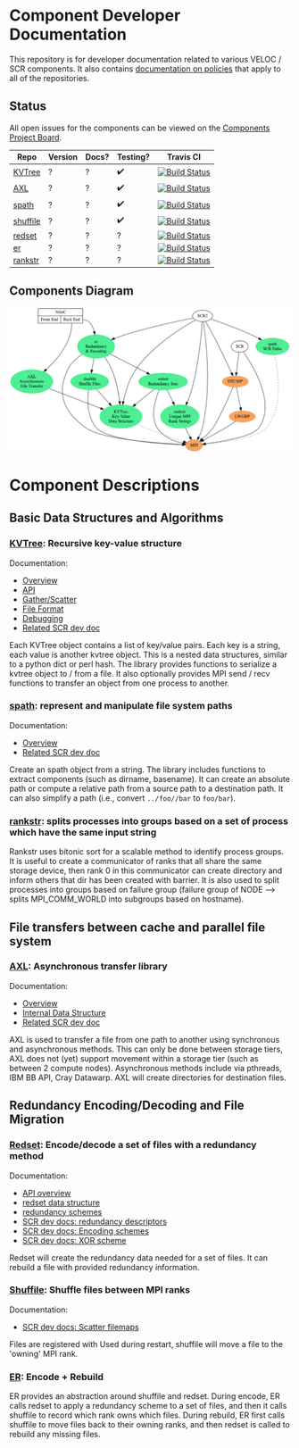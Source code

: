 # Component Developer Documentation

This repository is for developer documentation related to various VELOC / SCR components.
It also contains [documentation on policies](./POLICIES.md) that apply to all of the repositories.

## Status

All open issues for the components can be viewed on the [Components Project Board](https://github.com/orgs/ECP-VeloC/projects/1).

Repo | Version | Docs? | Testing? | Travis CI
-----|---------|-------|----------|----------
[KVTree](https://github.com/ecp-veloc/kvtree) | ? | ? | :heavy_check_mark: | [![Build Status](https://api.travis-ci.org/ECP-VeloC/KVTree.png?branch=main)](https://travis-ci.org/ECP-VeloC/KVTree)
[AXL](https://github.com/ecp-veloc/axl) | ? | ? | :heavy_check_mark: | [![Build Status](https://api.travis-ci.org/ECP-VeloC/AXL.png?branch=main)](https://travis-ci.org/ECP-VeloC/AXL)
[spath](https://github.com/ecp-veloc/spath) | ? | ? | :heavy_check_mark: | [![Build Status](https://api.travis-ci.org/ECP-VeloC/spath.png?branch=main)](https://travis-ci.org/ECP-VeloC/spath)
[shuffile](https://github.com/ecp-veloc/shuffile) | ? | ? | :heavy_check_mark: | [![Build Status](https://api.travis-ci.org/ECP-VeloC/shuffile.png?branch=main)](https://travis-ci.org/ECP-VeloC/shuffile)
[redset](https://github.com/ecp-veloc/redset) | ? | ? | ? | [![Build Status](https://api.travis-ci.org/ECP-VeloC/redset.png?branch=main)](https://travis-ci.org/ECP-VeloC/redset)
[er](https://github.com/ecp-veloc/er) | ? | ? | ? | [![Build Status](https://api.travis-ci.org/ECP-VeloC/er.png?branch=main)](https://travis-ci.org/ECP-VeloC/er)
[rankstr](https://github.com/ecp-veloc/rankstr) | ? | ? | ? | [![Build Status](https://api.travis-ci.org/ECP-VeloC/rankstr.png?branch=main)](https://travis-ci.org/ECP-VeloC/rankstr)

## Components Diagram

![Components Diagram](./diagram/components.png)

# Component Descriptions

## Basic Data Structures and Algorithms

### [KVTree](https://github.com/ecp-veloc/kvtree): Recursive key-value structure

Documentation:
- [Overview](https://github.com/ecp-veloc/kvtree/blob/main/doc/rst/users/overview.rst)
- [API](https://github.com/ecp-veloc/kvtree/blob/main/doc/rst/users/api.rst)
- [Gather/Scatter](https://github.com/ecp-veloc/kvtree/blob/main/doc/rst/users/gatherscatter.rst)
- [File Format](https://github.com/ecp-veloc/kvtree/blob/main/doc/rst/users/fileformat.rst)
- [Debugging](https://github.com/ecp-veloc/kvtree/blob/main/doc/rst/users/debugging.rst)
- [Related SCR dev doc](https://scr-dev.readthedocs.io/en/latest/developers/hash.html)

Each KVTree object contains a list of key/value pairs.
Each key is a string, each value is another kvtree object.
This is a nested data structures, similar to a python dict or perl hash.
The library provides functions to serialize a kvtree object to / from a file.
It also optionally provides MPI send / recv functions to transfer an object from one process to another.

### [spath](https://github.com/ecp-veloc/spath): represent and manipulate file system paths

Documentation:
- [Overview](https://github.com/ecp-veloc/spath/blob/main/doc/rst/spath.rst)
- [Related SCR dev doc](https://scr-dev.readthedocs.io/en/latest/developers/path.html)

Create an spath object from a string.
The library includes functions to extract components (such as dirname, basename).
It can create an absolute path or compute a relative path from a source path to a destination path.
It can also simplify a path (i.e., convert `../foo//bar` to `foo/bar`).

### [rankstr](https://github.com/ecp-veloc/rankstr): splits processes into groups based on a set of process which have the same input string

Rankstr uses bitonic sort for a scalable method to identify process groups.
It is useful to create a communicator of ranks that all share the same storage device, then rank 0 in this communicator can create directory and inform others that dir has been created with barrier.
It is also used to split processes into groups based on failure group (failure group of NODE --> splits MPI_COMM_WORLD into subgroups based on hostname).

## File transfers between cache and parallel file system

### [AXL](https://github.com/ecp-veloc/axl): Asynchronous transfer library

Documentation:
- [Overview](https://github.com/ecp-veloc/axl/blob/main/doc/README.md)
- [Internal Data Structure](https://github.com/ecp-veloc/axl/blob/main/doc/file_lists.md)
- [Related SCR dev doc](https://scr-dev.readthedocs.io/en/latest/developers/file_transfer.html)

AXL is used to transfer a file from one path to another using synchronous and asynchronous methods.
This can only be done between storage tiers, AXL does not (yet) support movement within a storage tier (such as between 2 compute nodes).
Asynchronous methods include via pthreads, IBM BB API, Cray Datawarp.
AXL will create directories for destination files.

## Redundancy Encoding/Decoding and File Migration

### [Redset](https://github.com/ecp-veloc/redset): Encode/decode a set of files with a redundancy method

Documentation:
- [API overview](https://github.com/ECP-VeloC/redset/blob/main/doc/rst/redset.rst)
- [redset data structure](https://github.com/ECP-VeloC/redset/blob/main/doc/rst/implementation.rst)
- [redundancy schemes](https://github.com/ECP-VeloC/redset/blob/main/doc/rst/schemes.rst)
- [SCR dev docs: redundancy descriptors](https://scr-dev.readthedocs.io/en/latest/developers/redundancy_descriptors.html)
- [SCR dev docs: Encoding schemes](https://scr-dev.readthedocs.io/en/latest/developers/schemes.html)
- [SCR dev docs: XOR scheme](https://scr-dev.readthedocs.io/en/latest/developers/scheme_xor.html)

Redset will create the redundancy data needed for a set of files.
It can rebuild a file with provided redundancy information.

### [Shuffile](https://github.com/ecp-veloc/shuffile): Shuffle files between MPI ranks

Documentation:
- [SCR dev docs: Scatter filemaps](https://scr-dev.readthedocs.io/en/latest/developers/flow_api.html#scr-scatter-filemaps)

Files are registered with
Used during restart, shuffile will move a file to the 'owning' MPI rank.

### [ER](https://github.com/ecp-veloc/er): Encode + Rebuild

ER provides an abstraction around shuffile and redset.
During encode, ER calls redset to apply a redundancy scheme to a set of files,
and then it calls shuffile to record which rank owns which files.
During rebuild, ER first calls shuffile to move files back to their owning ranks,
and then redset is called to rebuild any missing files.
